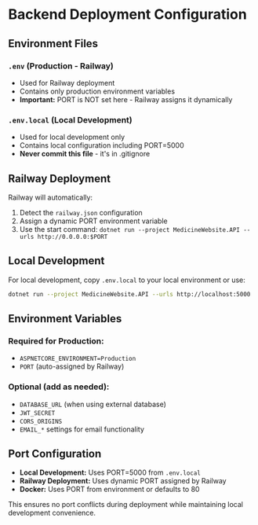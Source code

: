 # Backend Deployment Configuration

## Environment Files

### `.env` (Production - Railway)
- Used for Railway deployment
- Contains only production environment variables
- **Important:** PORT is NOT set here - Railway assigns it dynamically

### `.env.local` (Local Development)
- Used for local development only
- Contains local configuration including PORT=5000
- **Never commit this file** - it's in .gitignore

## Railway Deployment

Railway will automatically:
1. Detect the `railway.json` configuration
2. Assign a dynamic PORT environment variable
3. Use the start command: `dotnet run --project MedicineWebsite.API --urls http://0.0.0.0:$PORT`

## Local Development

For local development, copy `.env.local` to your local environment or use:

```bash
dotnet run --project MedicineWebsite.API --urls http://localhost:5000
```

## Environment Variables

### Required for Production:
- `ASPNETCORE_ENVIRONMENT=Production`
- `PORT` (auto-assigned by Railway)

### Optional (add as needed):
- `DATABASE_URL` (when using external database)
- `JWT_SECRET`
- `CORS_ORIGINS`
- `EMAIL_*` settings for email functionality

## Port Configuration

- **Local Development:** Uses PORT=5000 from `.env.local`
- **Railway Deployment:** Uses dynamic PORT assigned by Railway
- **Docker:** Uses PORT from environment or defaults to 80

This ensures no port conflicts during deployment while maintaining local development convenience.
